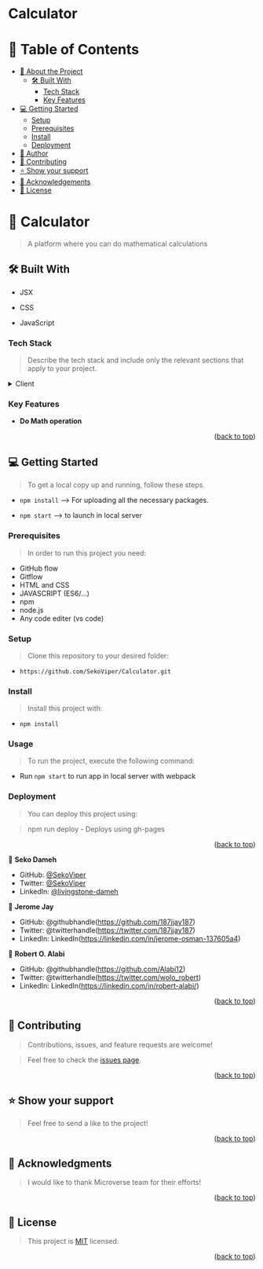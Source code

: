 # Calculator

<a name="readme-top"></a>

<!-- TABLE OF CONTENTS -->

# 📗 Table of Contents

- [📖 About the Project](#about-project)
  - [🛠 Built With](#built-with)
    - [Tech Stack](#tech-stack)
    - [Key Features](#key-features)
- [💻 Getting Started](#getting-started)
  - [Setup](#setup)
  - [Prerequisites](#prerequisites)
  - [Install](#install)
  - [Deployment](#triangular_flag_on_post-deployment)
- [👥 Author](#author)
- [🤝 Contributing](#contributing)
- [⭐️ Show your support](#support)
- [🙏 Acknowledgements](#acknowledgements)
- [📝 License](#license)

<!-- PROJECT DESCRIPTION -->

# 📖 Calculator <a name="about-project"></a>

> A platform where you can do mathematical calculations

## 🛠 Built With <a name="built-with"></a>

- JSX

- CSS

- JavaScript


### Tech Stack <a name="tech-stack"></a>

> Describe the tech stack and include only the relevant sections that apply to your project.

<details>
  <summary>Client</summary>
  <ul>
    <li><a href="https://developer.mozilla.org/en-US/docs/Learn/HTML">REACT</a></li>
    <li><a href="https://developer.mozilla.org/en-US/docs/Learn/CSS">CSS</a></li>
    <li><a href="https://developer.mozilla.org/en-US/docs/Learn/JavaScript">JavaScript (ES6/ES7..)</a></li>
    <li><a href="https://webpack.js.org/">JSX</a></li>
  </ul>
</details>


### Key Features <a name="key-features"></a>

- **Do Math operation**

<p align="right">(<a href="#readme-top">back to top</a>)</p>


## 💻 Getting Started <a name="getting-started"></a>

> To get a local copy up and running, follow these steps.

- `npm install` --> For uploading all the necessary packages.

- `npm start` --> to launch in local server


### Prerequisites

> In order to run this project you need:

- GitHub flow
- Gitflow
- HTML and CSS
- JAVASCRIPT (ES6/...)
- npm
- node.js
- Any code editer (vs code)

### Setup

> Clone this repository to your desired folder:

- `https://github.com/SekoViper/Calculator.git`

### Install

> Install this project with:

- `npm install`

### Usage

> To run the project, execute the following command:

- Run `npm start` to run app in local server with webpack


### Deployment

> You can deploy this project using:

> npm run deploy - Deploys using gh-pages

<p align="right">(<a href="#readme-top">back to top</a>)</p>

<!-- AUTHOR -->

👤 **Seko Dameh**

- GitHub: [@SekoViper](https://github.com/SekoViper)
- Twitter: [@SekoViper](https://twitter.com/SekoViper)
- LinkedIn: [@livingstone-dameh](https://www.linkedin.com/in/livingstone-dameh-b755a5151/)

👤 **Jerome Jay**

- GitHub: @githubhandle(https://github.com/187jjay187)
- Twitter: @twitterhandle(https://twitter.com/187jjay187)
- LinkedIn: LinkedIn(https://linkedin.com/in/jerome-osman-137605a4)

👤 **Robert O. Alabi**

- GitHub: @githubhandle(https://github.com/Alabi12)
- Twitter: @twitterhandle(https://twitter.com/wolo_robert)
- LinkedIn: LinkedIn(https://linkedin.com/in/robert-alabi/)

<p align="right">(<a href="#readme-top">back to top</a>)</p>

<!-- FUTURE FEATURES -->

<!-- CONTRIBUTING -->

## 🤝 Contributing <a name="contributing"></a>

> Contributions, issues, and feature requests are welcome!

> Feel free to check the [issues page](https://github.com/sekoviper/calculator/issues).

<p align="right">(<a href="#readme-top">back to top</a>)</p>

## ⭐️ Show your support <a name="support"></a>

> Feel free to send a like to the project!

<p align="right">(<a href="#readme-top">back to top</a>)</p>

## 🙏 Acknowledgments <a name="acknowledgements"></a>

> I would like to thank Microverse team for their efforts!

<p align="right">(<a href="#readme-top">back to top</a>)</p>

## 📝 License <a name="license"></a>

> This project is [MIT](./LICENSE) licensed.

<p align="right">(<a href="#readme-top">back to top</a>)</p>